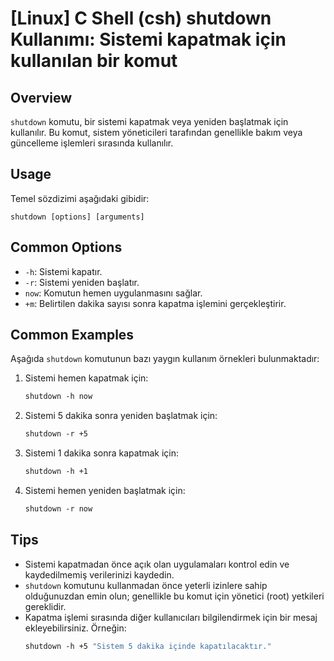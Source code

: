 # [Linux] C Shell (csh) shutdown Kullanımı: Sistemi kapatmak için kullanılan bir komut

## Overview
`shutdown` komutu, bir sistemi kapatmak veya yeniden başlatmak için kullanılır. Bu komut, sistem yöneticileri tarafından genellikle bakım veya güncelleme işlemleri sırasında kullanılır.

## Usage
Temel sözdizimi aşağıdaki gibidir:

```
shutdown [options] [arguments]
```

## Common Options
- `-h`: Sistemi kapatır.
- `-r`: Sistemi yeniden başlatır.
- `now`: Komutun hemen uygulanmasını sağlar.
- `+m`: Belirtilen dakika sayısı sonra kapatma işlemini gerçekleştirir.

## Common Examples
Aşağıda `shutdown` komutunun bazı yaygın kullanım örnekleri bulunmaktadır:

1. Sistemi hemen kapatmak için:
   ```csh
   shutdown -h now
   ```

2. Sistemi 5 dakika sonra yeniden başlatmak için:
   ```csh
   shutdown -r +5
   ```

3. Sistemi 1 dakika sonra kapatmak için:
   ```csh
   shutdown -h +1
   ```

4. Sistemi hemen yeniden başlatmak için:
   ```csh
   shutdown -r now
   ```

## Tips
- Sistemi kapatmadan önce açık olan uygulamaları kontrol edin ve kaydedilmemiş verilerinizi kaydedin.
- `shutdown` komutunu kullanmadan önce yeterli izinlere sahip olduğunuzdan emin olun; genellikle bu komut için yönetici (root) yetkileri gereklidir.
- Kapatma işlemi sırasında diğer kullanıcıları bilgilendirmek için bir mesaj ekleyebilirsiniz. Örneğin:
  ```csh
  shutdown -h +5 "Sistem 5 dakika içinde kapatılacaktır."
  ```